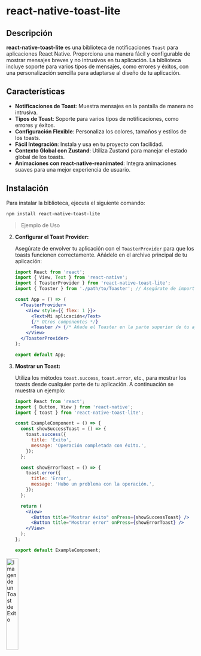 # react-native-toast-lite

## Descripción

**react-native-toast-lite** es una biblioteca de notificaciones `Toast` para aplicaciones React Native. Proporciona una manera fácil y configurable de mostrar mensajes breves y no intrusivos en tu aplicación. La biblioteca incluye soporte para varios tipos de mensajes, como errores y éxitos, con una personalización sencilla para adaptarse al diseño de tu aplicación.

## Características

- **Notificaciones de Toast**: Muestra mensajes en la pantalla de manera no intrusiva.
- **Tipos de Toast**: Soporte para varios tipos de notificaciones, como errores y éxitos.
- **Configuración Flexible**: Personaliza los colores, tamaños y estilos de los toasts.
- **Fácil Integración**: Instala y usa en tu proyecto con facilidad.
- **Contexto Global con Zustand**: Utiliza Zustand para manejar el estado global de los toasts.
- **Animaciones con react-native-reanimated**: Integra animaciones suaves para una mejor experiencia de usuario.

## Instalación

Para instalar la biblioteca, ejecuta el siguiente comando:

```bash
npm install react-native-toast-lite
```

> Ejemplo de Uso

2. **Configurar el Toast Provider:**

   Asegúrate de envolver tu aplicación con el `ToasterProvider` para que los toasts funcionen correctamente. Añádelo en el archivo principal de tu aplicación:

   ```jsx
   import React from 'react';
   import { View, Text } from 'react-native';
   import { ToasterProvider } from 'react-native-toast-lite';
   import { Toaster } from './path/to/Toaster'; // Asegúrate de importar el componente Toaster

   const App = () => (
     <ToasterProvider>
       <View style={{ flex: 1 }}>
         <Text>Mi aplicación</Text>
         {/* Otros componentes */}
         <Toaster /> {/* Añade el Toaster en la parte superior de tu aplicación */}
       </View>
     </ToasterProvider>
   );

   export default App;

3. **Mostrar un Toast:**

   Utiliza los métodos `toast.success`, `toast.error`, etc., para mostrar los toasts desde cualquier parte de tu aplicación. A continuación se muestra un ejemplo:

   ```jsx
   import React from 'react';
   import { Button, View } from 'react-native';
   import { toast } from 'react-native-toast-lite';

   const ExampleComponent = () => {
     const showSuccessToast = () => {
       toast.success({
         title: 'Éxito',
         message: 'Operación completada con éxito.',
       });
     };

     const showErrorToast = () => {
       toast.error({
         title: 'Error',
         message: 'Hubo un problema con la operación.',
       });
     };

     return (
       <View>
         <Button title="Mostrar éxito" onPress={showSuccessToast} />
         <Button title="Mostrar error" onPress={showErrorToast} />
       </View>
     );
   };

   export default ExampleComponent;

<img src="https://github.com/user-attachments/assets/dfa31aa8-0690-4964-80dd-d1d306c77ffe" alt="Imagen de un Toast de Exito" width="25%" />

